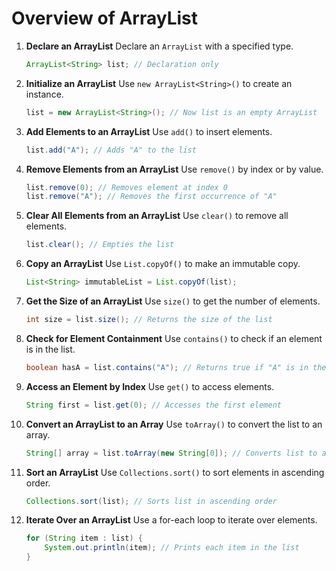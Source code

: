 # Overview of ArrayList

1. **Declare an ArrayList**
   Declare an `ArrayList` with a specified type.
   ```java
   ArrayList<String> list; // Declaration only
   ```

2. **Initialize an ArrayList**
   Use `new ArrayList<String>()` to create an instance.
   ```java
   list = new ArrayList<String>(); // Now list is an empty ArrayList
   ```

3. **Add Elements to an ArrayList**
   Use `add()` to insert elements.
   ```java
   list.add("A"); // Adds "A" to the list
   ```

4. **Remove Elements from an ArrayList**
   Use `remove()` by index or by value.
   ```java
   list.remove(0); // Removes element at index 0
   list.remove("A"); // Removes the first occurrence of "A"
   ```

5. **Clear All Elements from an ArrayList**
   Use `clear()` to remove all elements.
   ```java
   list.clear(); // Empties the list
   ```

6. **Copy an ArrayList**
   Use `List.copyOf()` to make an immutable copy.
   ```java
   List<String> immutableList = List.copyOf(list);
   ```

7. **Get the Size of an ArrayList**
   Use `size()` to get the number of elements.
   ```java
   int size = list.size(); // Returns the size of the list
   ```

8. **Check for Element Containment**
   Use `contains()` to check if an element is in the list.
   ```java
   boolean hasA = list.contains("A"); // Returns true if "A" is in the list
   ```

9. **Access an Element by Index**
   Use `get()` to access elements.
   ```java
   String first = list.get(0); // Accesses the first element
   ```

10. **Convert an ArrayList to an Array**
    Use `toArray()` to convert the list to an array.
    ```java
    String[] array = list.toArray(new String[0]); // Converts list to array
    ```

11. **Sort an ArrayList**
    Use `Collections.sort()` to sort elements in ascending order.
    ```java
    Collections.sort(list); // Sorts list in ascending order
    ```

12. **Iterate Over an ArrayList**
    Use a for-each loop to iterate over elements.
    ```java
    for (String item : list) {
        System.out.println(item); // Prints each item in the list
    }
    ```
